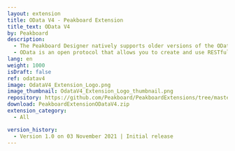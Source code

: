 ```yaml
---
layout: extension
title: OData V4 - Peakboard Extension
title_text: OData V4
by: Peakboard
description: 
  - The Peakboard Designer natively supports older versions of the OData protocol. To connect services with the OData V4 protocol as a data source in Peakboard, you can use this extension. 
  - OData is an open protocol that allows you to create and use RESTful APIs. With our extension, you can read the APIs that return the data in JSON format.
lang: en
weight: 1000
isDraft: false
ref: odatav4
image: OdataV4_Extension_Logo.png
image_thumbnail: OdataV4_Extension_Logo_thumbnail.png
repository: https://github.com/Peakboard/PeakboardExtensions/tree/master/ODataV4
download: PeakboardExtensionODataV4.zip
extension_category:
  - All

version_history:
  - Version 1.0 on 03 November 2021 | Initial release
---
```

